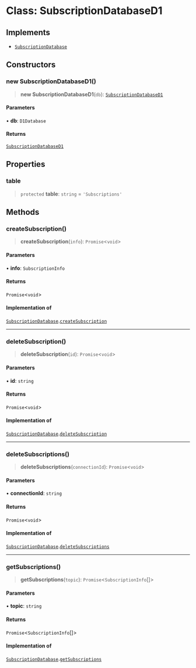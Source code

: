 # Class: SubscriptionDatabaseD1

## Implements

- [`SubscriptionDatabase`](SubscriptionDatabase.md)

## Constructors

### new SubscriptionDatabaseD1()

> **new SubscriptionDatabaseD1**(`db`): [`SubscriptionDatabaseD1`](SubscriptionDatabaseD1.md)

#### Parameters

• **db**: `D1Database`

#### Returns

[`SubscriptionDatabaseD1`](SubscriptionDatabaseD1.md)

## Properties

### table

> `protected` **table**: `string` = `'Subscriptions'`

## Methods

### createSubscription()

> **createSubscription**(`info`): `Promise`\<`void`\>

#### Parameters

• **info**: `SubscriptionInfo`

#### Returns

`Promise`\<`void`\>

#### Implementation of

[`SubscriptionDatabase`](SubscriptionDatabase.md).[`createSubscription`](SubscriptionDatabase.md#createsubscription)

---

### deleteSubscription()

> **deleteSubscription**(`id`): `Promise`\<`void`\>

#### Parameters

• **id**: `string`

#### Returns

`Promise`\<`void`\>

#### Implementation of

[`SubscriptionDatabase`](SubscriptionDatabase.md).[`deleteSubscription`](SubscriptionDatabase.md#deletesubscription)

---

### deleteSubscriptions()

> **deleteSubscriptions**(`connectionId`): `Promise`\<`void`\>

#### Parameters

• **connectionId**: `string`

#### Returns

`Promise`\<`void`\>

#### Implementation of

[`SubscriptionDatabase`](SubscriptionDatabase.md).[`deleteSubscriptions`](SubscriptionDatabase.md#deletesubscriptions)

---

### getSubscriptions()

> **getSubscriptions**(`topic`): `Promise`\<`SubscriptionInfo`[]\>

#### Parameters

• **topic**: `string`

#### Returns

`Promise`\<`SubscriptionInfo`[]\>

#### Implementation of

[`SubscriptionDatabase`](SubscriptionDatabase.md).[`getSubscriptions`](SubscriptionDatabase.md#getsubscriptions)
